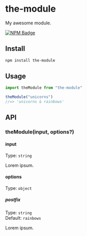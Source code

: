 # the-module

My awesome module.

[![NPM Badge](https://nodei.co/npm/the-module.png)](https://npmjs.com/package/the-module)

## Install

```sh
npm install the-module
```

## Usage

```js
import theModule from "the-module"

theModule("unicorns")
//=> 'unicorns & rainbows'
```

## API

### theModule(input, options?)

#### input

Type: `string`

Lorem ipsum.

#### options

Type: `object`

##### postfix

Type: `string`\
Default: `rainbows`

Lorem ipsum.
